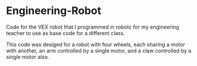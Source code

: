 Engineering-Robot
=================

Code for the VEX robot that I programmed in robotc for my engineering teacher to use as base code for a different class.

This code was desiged for a robot with four wheels, each sharing a motor with another, an arm controlled by a single motor, and a claw controlled by a single motor also.
